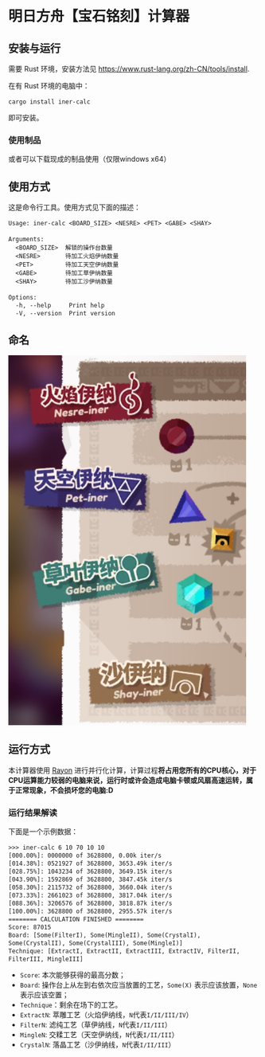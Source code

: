 # 明日方舟【宝石铭刻】计算器

## 安装与运行

需要 Rust 环境，安装方法见 https://www.rust-lang.org/zh-CN/tools/install.

在有 Rust 环境的电脑中：

```
cargo install iner-calc
```

即可安装。

### 使用制品

或者可以下载现成的制品使用（仅限windows x64）

## 使用方式

这是命令行工具。使用方式见下面的描述：

```
Usage: iner-calc <BOARD_SIZE> <NESRE> <PET> <GABE> <SHAY>

Arguments:
  <BOARD_SIZE>  解锁的操作台数量
  <NESRE>       待加工火焰伊纳数量
  <PET>         待加工天空伊纳数量
  <GABE>        待加工草伊纳数量
  <SHAY>        待加工沙伊纳数量

Options:
  -h, --help     Print help
  -V, --version  Print version
```


## 命名

![各类伊纳对应的名称](/readmefiles/image.png)


## 运行方式

本计算器使用 [Rayon](https://github.com/rayon-rs/rayon) 进行并行化计算，计算过程**将占用您所有的CPU核心，对于CPU运算能力较弱的电脑来说，运行时或许会造成电脑卡顿或风扇高速运转，属于正常现象，不会损坏您的电脑:D**

### 运行结果解读

下面是一个示例数据：

```
>>> iner-calc 6 10 70 10 10
[000.00%]: 0000000 of 3628800, 0.00k iter/s
[014.38%]: 0521927 of 3628800, 3653.49k iter/s
[028.75%]: 1043234 of 3628800, 3649.15k iter/s
[043.90%]: 1592869 of 3628800, 3847.45k iter/s
[058.30%]: 2115732 of 3628800, 3660.04k iter/s
[073.33%]: 2661023 of 3628800, 3817.04k iter/s
[088.36%]: 3206576 of 3628800, 3818.87k iter/s
[100.00%]: 3628800 of 3628800, 2955.57k iter/s
======== CALCULATION FINISHED ========
Score: 87015
Board: [Some(FilterI), Some(MingleII), Some(CrystalI), Some(CrystalII), Some(CrystalIII), Some(MingleI)]
Technique: [ExtractI, ExtractII, ExtractIII, ExtractIV, FilterII, FilterIII, MingleIII]
```

- `Score`: 本次能够获得的最高分数；
- `Board`: 操作台上从左到右依次应当放置的工艺，`Some(X)` 表示应该放置，`None`表示应该空置；
- `Technique`：剩余在场下的工艺。
- `ExtractN`: 萃雕工艺（火焰伊纳线，`N`代表`I/II/III/IV`）
- `FilterN`: 滤纯工艺（草伊纳线，`N`代表`I/II/III`）
- `MingleN`: 交糅工艺（天空伊纳线，`N`代表`I/II/III`）
- `CrystalN`: 落晶工艺（沙伊纳线，`N`代表`I/II/III`）
